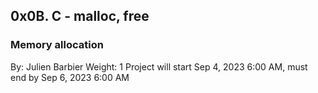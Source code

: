 ## 0x0B. C - malloc, free
### Memory allocation
 By: Julien Barbier
 Weight: 1
 Project will start Sep 4, 2023 6:00 AM, must end by Sep 6, 2023 6:00 AM
